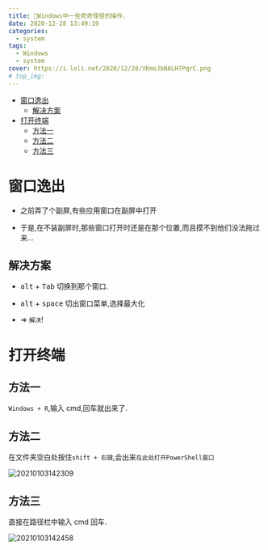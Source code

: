 ```yaml
---
title: 💢Windows中一些奇奇怪怪的操作.
date: 2020-12-28 13:49:19
categories:
  - system
tags:
  - Windows
  - system
cover: https://i.loli.net/2020/12/28/VKmoJbNALH7PqrC.png
# top_img:
---
```


<!--
 * @?: *********************************************************************
 * @Author: Weidows
 * @Date: 2020-12-28 13:49:19
 * @LastEditors: Weidows
 * @LastEditTime: 2021-02-13 17:20:16
 * @FilePath: \Weidowsd:\Game\Github\Blog-private\source\_posts\system\Windows.md
 * @Description:
 * @!: *********************************************************************
-->

- [窗口逸出](#窗口逸出)
  - [解决方案](#解决方案)
- [打开终端](#打开终端)
  - [方法一](#方法一)
  - [方法二](#方法二)
  - [方法三](#方法三)

# 窗口逸出

- 之前弄了个副屏,有些应用窗口在副屏中打开

- 于是,在不装副屏时,那些窗口打开时还是在那个位置,而且摸不到他们没法拖过来...

## 解决方案

- <kbd>alt</kbd> + <kbd>Tab</kbd> 切换到那个窗口.

- <kbd>alt</kbd> + <kbd>space</kbd> 切出窗口菜单,选择最大化

- => `解决`!

# 打开终端

## 方法一

`Windows + R`,输入 cmd,回车就出来了.

## 方法二

在文件夹空白处按住`shift + 右键`,会出来`在此处打开PowerShell窗口`

<img src="https://i.loli.net/2021/01/03/4HflJZPK8W95i1A.png" alt="20210103142309" />

## 方法三

直接在路径栏中输入 cmd 回车.

<img src="https://i.loli.net/2021/01/03/jvCbW19uq6ohExN.png" alt="20210103142458" />
